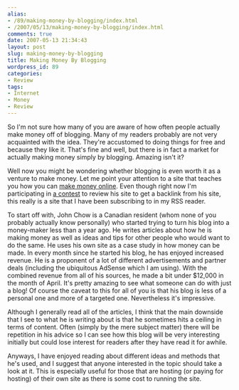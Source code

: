 ```yaml
---
alias:
- /89/making-money-by-blogging/index.html
- /2007/05/13/making-money-by-blogging/index.html
comments: true
date: 2007-05-13 21:34:43
layout: post
slug: making-money-by-blogging
title: Making Money By Blogging
wordpress_id: 89
categories:
- Review
tags:
- Internet
- Money
- Review
---
```


So I'm not sure how many of you are aware of how often people actually make money off of blogging.  Many of my readers probably are not very acquainted with the idea.  They're accustomed to doing things for free and because they like it.  That's fine and well, but there is in fact a market for actually making money simply by blogging.  Amazing isn't it?

Well now you might be wondering whether blogging is even worth it as a venture to make money.  Let me point your attention to a site that teaches you how you can [make money online](http://www.johnchow.com/).  Even though right now I'm participating in [a contest](http://www.johnchow.com/make-money-online-review-my-blog/) to review his site to get a backlink from his site, this really is a site that I have been subscribing to in my RSS reader.

To start off with, John Chow is a Canadian resident (whom none of you probably actually know personally) who started trying to turn his blog into a money-maker less than a year ago.  He writes articles about how he is making money as well as ideas and tips for other people who would want to do the same.  He uses his own site as a case study in how money can be made.  In every month since he started his blog, he has enjoyed increased revenue.  He is a proponent of a lot of different advertisements and partner deals (including the ubiquitous AdSense which I am using).  With the combined revenue from all of his sources, he made a bit under $12,000 in the month of April.  It's pretty amazing to see what someone can do with just a blog!  Of course the caveat to this for all of you is that his blog is less of a personal one and more of a targeted one.  Nevertheless it's impressive.  

Although I generally read all of the articles, I think that the main downside that I see to what he is writing about is that he sometimes hits a ceiling in terms of content.  Often (simply by the mere subject matter) there will be repetition in his advice so I can see how this blog will be very interesting initially but could lose interest for readers after they have read it for awhile.  

Anyways, I have enjoyed reading about different ideas and methods that he's used, and I suggest that anyone interested in the topic should take a look at it.  This is especially useful for those that are hosting (or paying for hosting) of their own site as there is some cost to running the site.
